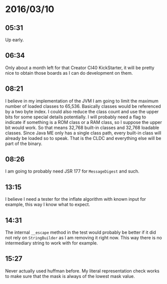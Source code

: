 # 2016/03/10

## 05:31

Up early.

## 06:34

Only about a month left for that Creator CI40 KickStarter, it will be pretty
nice to obtain those boards as I can do development on them.

## 08:21

I believe in my implementation of the JVM I am going to limit the maximum
number of loaded classes to 65,536. Basically classes would be referenced by
a two byte index. I could also reduce the class count and use the upper bits
for some special details potentially. I will probably need a flag to indicate
if something is a ROM class or a RAM class, so I suppose the upper bit would
work. So that means 32,768 built-in classes and 32,768 loadable classes. Since
Java ME only has a single class path, every built-in class will already be
loaded so to speak. That is the CLDC and everything else will be part of the
binary.

## 08:26

I am going to probably need JSR 177 for `MessageDigest` and such.

## 13:15

I believe I need a tester for the inflate algorithm with known input for
example, this way I know what to expect.

## 14:31

The internal `__escape` method in the test would probably be better if it did
not rely on `StringBuilder` as I am removing it right now. This way there is
no intermediary string to work with for example.

## 15:27

Never actually used huffman before. My literal representation check works to
make sure that the mask is always of the lowest mask value.


